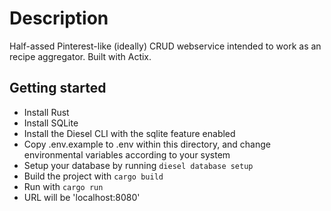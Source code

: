 # Description
Half-assed Pinterest-like (ideally) CRUD webservice intended to work as an recipe aggregator. Built with Actix.

## Getting started
* Install Rust
* Install SQLite
* Install the Diesel CLI with the sqlite feature enabled
* Copy .env.example to .env within this directory, and change environmental variables according to your system
* Setup your database by running ```diesel database setup```
* Build the project with ```cargo build```
* Run with ```cargo run```
* URL will be 'localhost:8080'